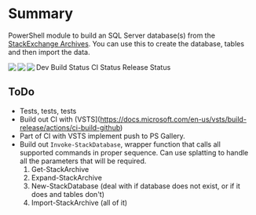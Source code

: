 # Summary

PowerShell module to build an SQL Server database(s) from the [StackExchange Archives](https://archive.org/details/stackexchange). You can use this to create the database, tables and then import the data.

<img align="left" src="https://wshawnmelton.visualstudio.com/_apis/public/build/definitions/640c5abb-34bd-4423-9e10-8f7e92e7f918/2/badge"> Dev Build Status
<img align="left" src="https://wshawnmelton.visualstudio.com/_apis/public/build/definitions/640c5abb-34bd-4423-9e10-8f7e92e7f918/1/badge"> CI Status
<img align="left" src="https://wshawnmelton.vsrm.visualstudio.com/_apis/public/Release/badge/640c5abb-34bd-4423-9e10-8f7e92e7f918/1/1)"> Release Status

## ToDo

- Tests, tests, tests
- Build out CI with (VSTS](https://docs.microsoft.com/en-us/vsts/build-release/actions/ci-build-github)
- Part of CI with VSTS implement push to PS Gallery.
- Build out `Invoke-StackDatabase`, wrapper function that calls all supported commands in proper sequence. Can use splatting to handle all the parameters that will be required.
    1. Get-StackArchive
    2. Expand-StackArchive
    3. New-StackDatabase (deal with if database does not exist, or if it does and tables don't)
    4. Import-StackArchive (all of it)
